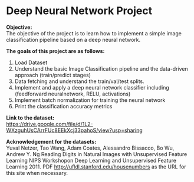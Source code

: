# Deep Neural Network Project
<b> Objective: </b>  <br>
The objective of the project is to learn how to implement a simple image classification pipeline based on a deep neural network.  <br>

<b> The goals of this project are as follows:</b> <br>
1. Load Dataset <br>
2. Understand the basic Image Classification pipeline and the data-driven approach (train/predict stages)  <br>
3. Data fetching and understand the train/val/test splits.  <br>
4. Implement and apply a deep neural network classifier including (feedforward neuralnetwork, RELU, activations)  <br>
5. Implement batch normalization for training the neural network  <br>
6. Print the classification accuracy metrics  <br>

<b> Link to the dataset: </b>  <br>
https://drive.google.com/file/d/1L2-WXzguhUsCArrFUc8EEkXcj33pahoS/view?usp=sharing
  
<b> Acknowledgement for the datasets: </b> <br>
Yuval Netzer, Tao Wang, Adam Coates, Alessandro Bissacco, Bo Wu, Andrew Y. Ng Reading Digits in Natural Images with Unsupervised Feature Learning NIPS Workshopon Deep Learning and Unsupervised Feature Learning 2011. PDF http://ufldl.stanford.edu/housenumbers as the URL for this site when necessary.

